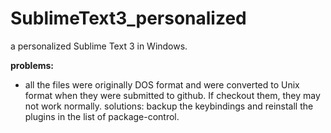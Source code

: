 # SublimeText3_personalized
a personalized Sublime Text 3 in Windows.

**problems:**

* all the files were originally DOS format and were converted to Unix format when they were submitted to github. If checkout them, they may not work normally.
		solutions: backup the keybindings and reinstall the plugins in the list of package-control.
